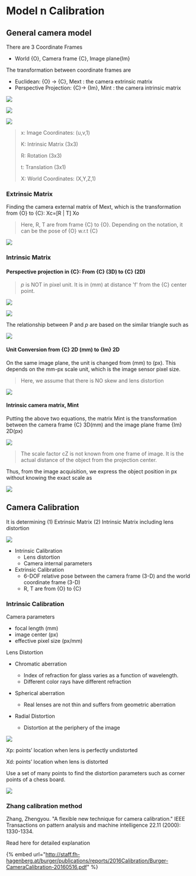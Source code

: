# Model n Calibration

## General camera model

There are  3 Coordinate Frames

* World {O}, Camera frame {C}, Image plane{Im} 

The transformation between coordinate frames are

*  Euclidean: {O} -&gt; {C},  Mext : the camera extrinsic matrix
*  Perspective Projection: {C}-&gt; {Im},  Mint : the camera intrinsic matrix



![](../.gitbook/assets/image%20%28290%29.png)

![](../.gitbook/assets/image%20%28293%29.png)

![](../.gitbook/assets/image%20%28288%29.png)

> x: Image Coordinates: \(u,v,1\)
>
> K: Intrinsic Matrix \(3x3\)
>
> R: Rotation \(3x3\)
>
> t: Translation \(3x1\)
>
> X: World Coordinates: \(X,Y,Z,1\)

### Extrinsic Matrix

Finding the camera external matrix of Mext, which is the transformation from {O} to {C}:  Xc=\[R \| T\] Xo

> Here,  R, T are from frame {C} to {O}. Depending on the notation, it can be the  pose of {O} w.r.t {C}

![](../.gitbook/assets/image%20%28285%29.png)

### Intrinsic Matrix

#### Perspective projection in {C}:  From {C} \(3D\) to {C} \(2D\)

> _p_ is NOT in pixel unit. It is in \(mm\) at distance 'f' from the {C} center point.

![](../.gitbook/assets/image%20%28294%29.png)

![](../.gitbook/assets/image%20%28281%29.png)



The relationship between P and _p_ are based on the similar triangle such as 

![](../.gitbook/assets/image%20%28283%29.png)

#### Unit Conversion from {C} 2D \(mm\) to {Im} 2D 

On the same image plane, the unit is changed from \(mm\) to \(px\). This depends on the mm-px scale unit, which is the image sensor pixel size. 

> Here, we assume that there is NO skew and lens distortion

![](../.gitbook/assets/image%20%28282%29.png)

#### Intrinsic camera matrix, Mint

Putting the above two equations, the matrix Mint is the transformation between the camera frame {C} 3D\(mm\) and the image plane frame {Im} 2D\(px\)

![](../.gitbook/assets/image%20%28284%29.png)

> The scale factor cZ is not known from one frame of image. It is the actual distance of the object from the projection center.

Thus, from the image acquisition, we express the object position in px without knowing the exact scale as 

![](../.gitbook/assets/image%20%28291%29.png)



## Camera Calibration

It is determining \(1\) Extrinsic Matrix \(2\) Intrinsic Matrix including lens distortion

![](../.gitbook/assets/image%20%28287%29.png)

* Intrinsic Calibration
  * Lens distortion 
  * Camera internal parameters
* Extrinsic Calibration
  *  6-DOF relative pose between the camera frame \(3-D\) and the world coordinate frame \(3-D\)
  *  R, T are from {O} to {C}

### Intrinsic Calibration

Camera parameters 

* focal length \(mm\)
* image center \(px\)
* effective pixel size \(px/mm\)

Lens Distortion

* Chromatic aberration 
  * Index of refraction for glass varies as a function of wavelength.
  * Different color rays have different refraction
* Spherical aberration
  * Real lenses are not thin and suffers from geometric aberration
* Radial Distortion 

  * Distortion at the periphery of the image

![](../.gitbook/assets/image%20%28286%29.png)

Xp: points’ location when lens is perfectly undistorted 

Xd: points’ location when lens is distorted 

Use a set of many points to find the distortion parameters such as corner points of a chess board.

![](../.gitbook/assets/image%20%28280%29.png)

### Zhang calibration method

Zhang, Zhengyou. "A flexible new technique for camera calibration." IEEE Transactions on pattern analysis and machine intelligence 22.11 \(2000\): 1330-1334.

Read here for detailed explanation

{% embed url="http://staff.fh-hagenberg.at/burger/publications/reports/2016Calibration/Burger-CameraCalibration-20160516.pdf" %}



